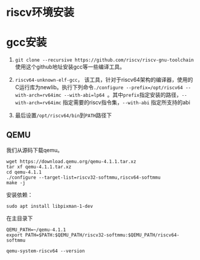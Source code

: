 # riscv环境安装

# gcc安装

1. `git clone --recursive https://github.com/riscv/riscv-gnu-toolchain ` 使用这个github地址安装gcc等一些编译工具。

2. `riscv64-unknown-elf-gcc`， 该工具，针对于riscv64架构的编译器，使用的C运行库为newlib。执行下列命令`./configure --prefix=/opt/riscv64 --with-arch=rv64imc --with-abi=lp64 `。其中`prefix`指定安装的路径，`--with-arch=rv64imc` 指定需要的riscv指令集，`--with-abi` 指定所支持的abi

3. 最后设置`/opt/riscv64/bin`到`PATH`路径下

## QEMU

我们从源码下载qemu。

```shell
wget https://download.qemu.org/qemu-4.1.1.tar.xz
tar xf qemu-4.1.1.tar.xz
cd qemu-4.1.1
./configure --target-list=riscv32-softmmu,riscv64-softmmu
make -j
```

安装依赖：

```shell
sudo apt install libpixman-1-dev 
```

在主目录下

```
QEMU_PATH=~/qemu-4.1.1
export PATH=$PATH:$QEMU_PATH/riscv32-softmmu:$QEMU_PATH/riscv64-softmmu
```

```shell
qemu-system-riscv64 --version
```



 